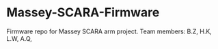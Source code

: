 # Massey-SCARA-Firmware
Firmware repo for Massey SCARA arm project. Team members: B.Z, H.K, L.W, A.Q,
